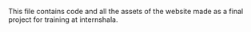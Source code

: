 This file contains code and all the assets of the website made as a final project for training at internshala.
